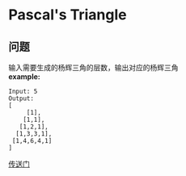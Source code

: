 # Pascal's Triangle
## 问题
输入需要生成的杨辉三角的层数，输出对应的杨辉三角  
**example:**
```
Input: 5
Output:
[
     [1],
    [1,1],
   [1,2,1],
  [1,3,3,1],
 [1,4,6,4,1]
]
```

[传送门](https://leetcode.com/problems/pascals-triangle/description/)